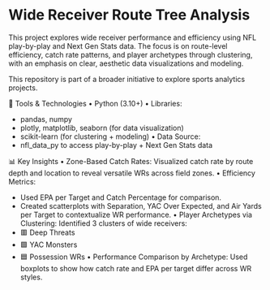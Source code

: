 # Wide Receiver Route Tree Analysis
This project explores wide receiver performance and efficiency using NFL play-by-play and Next Gen Stats data. The focus is on route-level efficiency, catch rate patterns, and player archetypes through clustering, with an emphasis on clear, aesthetic data visualizations and modeling.

This repository is part of a broader initiative to explore sports analytics projects.

🧰 Tools & Technologies
• Python (3.10+)
• Libraries:
  - pandas, numpy
  - plotly, matplotlib, seaborn (for data visualization)
  - scikit-learn (for clustering + modeling)
• Data Source:
  - nfl_data_py to access play-by-play + Next Gen Stats data

📊 Key Insights
• Zone-Based Catch Rates: Visualized catch rate by route depth and location to reveal versatile WRs across field zones.
• Efficiency Metrics:
  - Used EPA per Target and Catch Percentage for comparison.
  - Created scatterplots with Separation, YAC Over Expected, and Air Yards per Target to contextualize WR performance.
• Player Archetypes via Clustering: Identified 3 clusters of wide receivers:
  - 🟥 Deep Threats
  - 🟩 YAC Monsters
  - 🟦 Possession WRs
• Performance Comparison by Archetype: Used boxplots to show how catch rate and EPA per target differ across WR styles.
